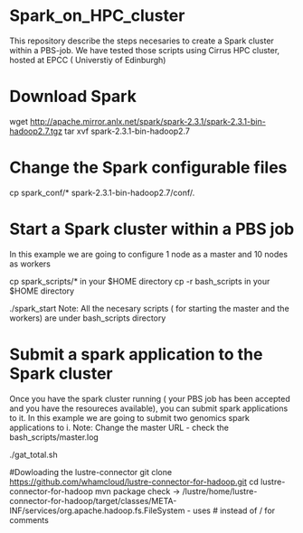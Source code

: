# Spark_on_HPC_cluster
This repository describe the steps necesaries to create a Spark cluster within a PBS-job. We have tested those scripts using Cirrus HPC cluster, hosted at EPCC ( Universtiy of Edinburgh)

# Download Spark
wget http://apache.mirror.anlx.net/spark/spark-2.3.1/spark-2.3.1-bin-hadoop2.7.tgz
tar xvf spark-2.3.1-bin-hadoop2.7

# Change the Spark configurable files
cp spark_conf/* spark-2.3.1-bin-hadoop2.7/conf/.

# Start a Spark cluster within a PBS job
In this example we are going to configure 1 node as a master and 10 nodes as workers

cp spark_scripts/* in your $HOME directory
cp -r bash_scripts in your $HOME directory

./spark_start
Note: All the necesary scripts ( for starting the master and the workers) are under bash_scripts directory


# Submit a spark application to the Spark cluster
Once you have the spark cluster running ( your PBS job has been accepted and you have the resoureces available), you can submit spark applications to it. 
In this example we are going to submit two genomics spark applications to i. 
Note: Change the master URL - check the bash_scripts/master.log 

./gat_total.sh 


#Dowloading the lustre-connector
git clone https://github.com/whamcloud/lustre-connector-for-hadoop.git
cd lustre-connector-for-hadoop
mvn package
check ->  /lustre/home/<USERNAME>lustre-connector-for-hadoop/target/classes/META-INF/services/org.apache.hadoop.fs.FileSystem  - uses # instead of / for comments

